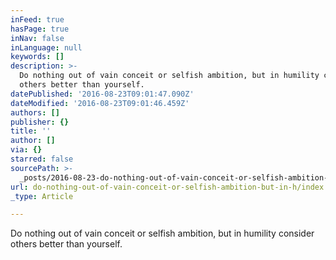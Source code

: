 ```yaml
---
inFeed: true
hasPage: true
inNav: false
inLanguage: null
keywords: []
description: >-
  Do nothing out of vain conceit or selfish ambition, but in humility consider
  others better than yourself.
datePublished: '2016-08-23T09:01:47.090Z'
dateModified: '2016-08-23T09:01:46.459Z'
authors: []
publisher: {}
title: ''
author: []
via: {}
starred: false
sourcePath: >-
  _posts/2016-08-23-do-nothing-out-of-vain-conceit-or-selfish-ambition-but-in-h.md
url: do-nothing-out-of-vain-conceit-or-selfish-ambition-but-in-h/index.html
_type: Article

---
```

Do nothing out of vain conceit or selfish ambition, but in humility consider others better than yourself.